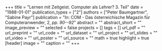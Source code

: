 +++
title = "Lernen mit Zeitgeist. Computer als Lehrer? 3. Teil"
date = "1988-01-01"
publication_types = ["2"]
authors = ["Peter Baumgartner", "Sabine Payr"]
publication = "In: COM - Das österreichische Magazin für Computeranwender, 2, _pp. 90--92_"
abstract = ""
abstract_short = ""
image_preview = ""
selected = false
projects = []
tags = []
url_pdf = ""
url_preprint = ""
url_code = ""
url_dataset = ""
url_project = ""
url_slides = ""
url_video = ""
url_poster = ""
url_source = ""
math = true
highlight = true
[header]
image = ""
caption = ""
+++
